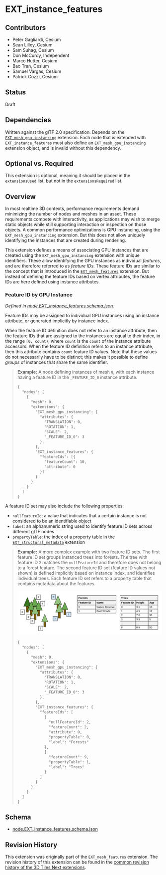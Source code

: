 # EXT_instance_features

## Contributors

* Peter Gagliardi, Cesium
* Sean Lilley, Cesium
* Sam Suhag, Cesium
* Don McCurdy, Independent
* Marco Hutter, Cesium
* Bao Tran, Cesium
* Samuel Vargas, Cesium
* Patrick Cozzi, Cesium

## Status

Draft

## Dependencies

Written against the glTF 2.0 specification. Depends on the [`EXT_mesh_gpu_instancing`](../EXT_mesh_gpu_instancing) extension. Each node that is extended with `EXT_instance_features` must also define an `EXT_mesh_gpu_instancing` extension object, and is invalid without this dependency.

## Optional vs. Required

This extension is optional, meaning it should be placed in the `extensionsUsed` list, but not in the `extensionsRequired` list.

## Overview

In most realtime 3D contexts, performance requirements demand minimizing the number of nodes and meshes in an asset. These requirements compete with interactivity, as applications may wish to merge static objects while still supporting interaction or inspection on those objects. A common performance optimizations is GPU instancing, using the `EXT_mesh_gpu_instancing` extension. But this does not allow uniquely identifying the instances that are created during rendering. 

This extension defines a means of associating GPU instances that are created using the `EXT_mesh_gpu_instancing` extension with unique identifiers. These allow identifying the GPU instances as individual _features_, and are therefore referred to as _feature IDs_. These feature IDs are similar to the concept that is introduced in the [`EXT_mesh_features`](../EXT_mesh_features) extension. But instead of defining the feature IDs based on vertex attributes, the feature IDs are here defined using instance attributes. 

### Feature ID by GPU Instance

*Defined in [node.EXT_instance_features.schema.json](./schema/node.EXT_instance_features.schema.json).*

Feature IDs may be assigned to individual GPU instances using an instance attribute, or generated implicitly by instance index.

When the feature ID definition does not refer to an instance attribute, then the feature IDs that are assigned to the instances are equal to their index, in the range `[0, count)`, where `count` is the `count` of the instance attribute accessors. When the feature ID definition refers to an instance attribute, then this attribute contains `count` feature ID values. Note that these values do not necessarily have to be distinct; this makes it possible to define _groups_ of instances that share the same identifier.

> **Example:** A node defining instances of mesh `0`, with each instance having a feature ID in the `_FEATURE_ID_0` instance attribute.
>
> ```jsonc
> {
>   "nodes": [
>     {
>       "mesh": 0,
>       "extensions": {
>         "EXT_mesh_gpu_instancing": {
>           "attributes": {
>             "TRANSLATION": 0,
>             "ROTATION": 1,
>             "SCALE": 2,
>             "_FEATURE_ID_0": 3
>           },
>         },
>         "EXT_instance_features": {
>           "featureIds": [{
>             "featureCount": 10,
>             "attribute": 0
>           }]
>         }
>       }
>     }
>   ]
> }
> ```

A feature ID set may also include the following properties:

* `nullFeatureId`: a value that indicates that a certain instance is not considered to be an identifiable object
* `label`: an alphanumeric string used to identify feature ID sets across different glTF nodes
* `propertyTable`: the index of a property table in the [`EXT_structural_metadata`](../EXT_structural_metadata/) extension

> **Example:** A more complex example with two feature ID sets. The first feature ID set groups instanced trees into forests. The tree with feature ID `2` matches the `nullFeatureId` and therefore does not belong to a forest feature. The second feature ID set (feature ID values not shown) is defined implicitly based on instance index, and identifies individual trees. Each feature ID set refers to a property table that contains metadata about the features.
>
> ![Feature ID by instance](figures/trees.png)
>
> ```jsonc
> {
>   "nodes": [
>     {
>       "mesh": 0,
>       "extensions": {
>         "EXT_mesh_gpu_instancing": {
>           "attributes": {
>             "TRANSLATION": 0,
>             "ROTATION": 1,
>             "SCALE": 2,
>             "_FEATURE_ID_0": 3
>           },
>         },
>         "EXT_instance_features": {
>           "featureIds": [
>             {
>               "nullFeatureId": 2,
>               "featureCount": 2,
>               "attribute": 0,
>               "propertyTable": 0,
>               "label": "Forests"
>             },
>             {
>               "featureCount": 9,
>               "propertyTable": 1,
>               "label": "Trees"
>             }
>           ]
>         }
>       }
>     }
>   ]
> }
> ```

## Schema

* [node.EXT_instance_features.schema.json](./schema/node.EXT_instance_features.schema.json)

## Revision History

This extension was originally part of the `EXT_mesh_features` extension. The revision history of this extension can be found in the [common revision history of the 3D Tiles Next extensions](https://github.com/CesiumGS/3d-tiles/blob/main/next/REVISION_HISTORY.md).

